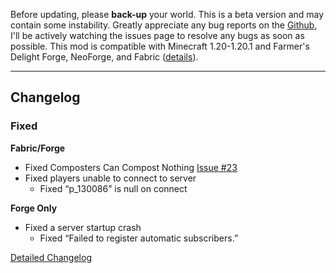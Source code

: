 Before updating, please **back-up** your world. This is a beta version and
may contain some instability. Greatly appreciate any bug reports on the
[Github](https://github.com/ChefMooon/ubes-delight/issues), I'll be
actively watching the issues page to resolve any bugs as soon as possible.
This mod is compatible with Minecraft 1.20-1.20.1 and Farmer's Delight Forge,
NeoForge, and Fabric
([details](https://github.com/ChefMooon/ubes-delight/wiki#compatible-versions)).

***

## Changelog

### Fixed

**Fabric/Forge**

- Fixed Composters Can Compost Nothing [Issue #23](https://github.com/ChefMooon/ubes-delight/issues/23)
- Fixed players unable to connect to server
    - Fixed “p_130086” is null on connect

**Forge Only**

- Fixed a server startup crash
    - Fixed “Failed to register automatic subscribers.”

[Detailed Changelog](https://github.com/ChefMooon/ubes-delight/wiki/Detailed-Changelog)